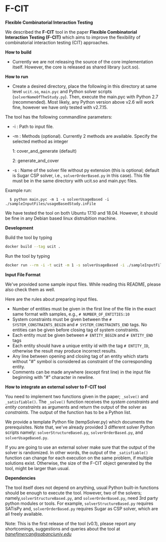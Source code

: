 # F-CIT
**Flexible Combinatorial Interaction Testing**

We described the **F-CIT** tool in the paper **Flexible Combinatorial Interaction Testing (F-CIT)** which aims to improve the flexibility of combinatorial interaction testing (CIT) approaches.

**How to build**
* Currently we are not releasing the source of the core implementation itself. However, the core is released as shared library (ucit.so).

**How to run**
* Create a desired directory, place the following in this directory at same level `ucit.so`, `main.pyc` and Python solver scripts (`solverNameOfTheStudy.py`). Then, execute the main.pyc with Python 2.7 (recommended). Most likely, any Python version above v2.6 will work fine, however we have only tested with v2.7.15.

The tool has the following commandline parameters: 
 * -i : Path to input file. 
 * -m : Methods (optional). Currently 2 methods are available. Specify the selected method as integer 
 
      1: cover_and_generate (default)
      
      2: generate_and_cover 
      
 * -s : Name of the solver file without py extension (this is optional; default is Sugar CSP solver, i.e., `solverOrderBased.py` in this case). This file must be in the same directory with ucit.so and main.pyc files.

Example run:

      $ python main.pyc -m 1 -s solverUsageBased -i ./sampleInputFiles/usageBasedStudy.inFile

We have tested the tool on both Ubuntu 17.10 and 18.04. However, it should be fine in any Debian based linux distrubition machine. 

**Development**

Build the tool by typing 
```bash
docker build --tag ucit .
```

Run the tool by typing 
```bash 
docker run --rm -i -t ucit -m 1 -s solverUsageBased -i ./sampleInputFiles/usageBasedStudy.inFile
```

**Input File Format**

We've provided some sample input files. While reading this README, please also check them as well. 

Here are the rules about preparing input files.

* Number of entities must be given in the first line of the file in the exact same format with samples, e.g., `# NUMBER_OF_ENTITIES:10`
* System constraints must be given between the `# SYSTEM_CONSTRAINTS_BEGIN` and `# SYSTEM_CONSTRAINTS_END` tags. No entities can be given before closing tag of system constraints. 
* Each entity must be given between `# ENTITY_BEGIN` and `# ENTITY_END` tags
* Each entity should have a unique entity id with the tag `# ENTITY_ID`, otherwise the result may produce incorrect results.
* Any line between opening and closing tag of an entity which starts without "#" symbol is considered as constraint of the corresponding entity.
* Comments can be made anywhere (except first line) in the input file beginning with "#" character in newline.


**How to integrate an external solver to F-CIT tool**

You need to implement two functions given in the paper; `_solve()` and `_satisfiable()`. The `_solve()` function receives the *system constraints* and *entity constraints* as arguments and return the output of the solver as *constraints*. The output of the function has to be a Python list. 

We provide a template Python file (tempSolver.py) which documents the prerequisites. Note that, we've already provided 3 different solver Python scripts namely: `solverStructureBased.py`, `solverOrderBased.py`, and `solverUsageBased.py`.

If you are going to use an external solver make sure that the output of the solver is randomized. In other words, the output of the `_satisfiable()` function can change for each execution on the same problem, if multiple solutions exist. Otherwise, the size of the F-CIT object generated by the tool, might be larger than usual.


**Dependencies**

The tool itself does not depend on anything, usual Python built-in functions should be enough to execute the tool. However,
two of the solvers; namely,`solverStructureBased.py`, and `solverOrderBased.py`, need 3rd party python modules or tools. For example, `solverStructureBased.py` requires SATisPy and, `solverOrderBased.py` requires Sugar as CSP solver, which are all freely available.

Note: This is the first release of the tool (v0.1), please report any shortcomings, suggestions and queries about the tool at *hanefimercan@sabanciuniv.edu*
